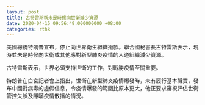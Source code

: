 ```yaml
---
layout: post
title: 古特雷斯稱未是時候向世衛減少資源
date: 2020-04-15 09:56:49.000000000 +08:00
categories: rthk
---
```


美國總統特朗普宣布，停止向世界衛生組織撥款。聯合國秘書長古特雷斯表示，現時並未是時候向世衛或其他應對新型肺炎疫情的人道組織減少資源。

古特雷斯表示，世界必須支持世衛的工作，對戰勝疫情至關重要。

特朗普在白宮記者會上指出，世衛在新型肺炎疫情爆發時，未有履行基本職責，發布中國對病毒的虛假信息，令疫情爆發的範圍比原本更大，他正要求審視評估世衛管控失誤及隱瞞疫情散播的情況。

